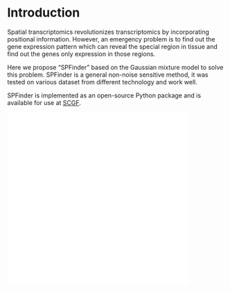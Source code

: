 # Introduction

Spatial transcriptomics revolutionizes transcriptomics by incorporating positional information. However, an emergency problem is to find out the gene expression pattern which can reveal the special region in tissue and find out the genes only expression in those regions. 

 Here we propose “SPFinder” based on the Gaussian mixture model to solve this problem. SPFinder is a general non-noise sensitive method, it was tested on various dataset from different technology and work well.

SPFinder is implemented as an open-source Python package and is available for use at [SCGF](https://github.com/PSSUN/SPFinder).

<div>
    <iframe allowtransparency="yes" frameborder="0" width="420" height="400" src="../_static/mds.html"/>
</div>
